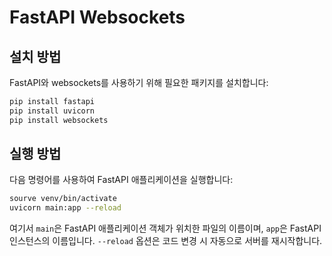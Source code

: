 # FastAPI Websockets

## 설치 방법

FastAPI와 websockets를 사용하기 위해 필요한 패키지를 설치합니다:

```bash
pip install fastapi
pip install uvicorn
pip install websockets
```

## 실행 방법

다음 명령어를 사용하여 FastAPI 애플리케이션을 실행합니다:

```bash
sourve venv/bin/activate
uvicorn main:app --reload
```

여기서 `main`은 FastAPI 애플리케이션 객체가 위치한 파일의 이름이며, `app`은 FastAPI 인스턴스의 이름입니다. `--reload` 옵션은 코드 변경 시 자동으로 서버를 재시작합니다.